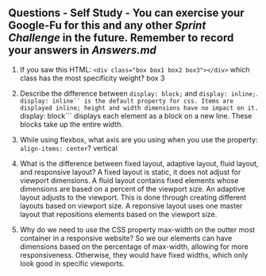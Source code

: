## Questions - Self Study - You can exercise your Google-Fu for this and any other _Sprint Challenge_ in the future. Remember to record your answers in _Answers.md_

1. If you saw this HTML: ```<div class="box box1 box2 box3"></div>``` which class has the most specificity weight?
        box 3

2. Describe the difference between ```display: block;``` and ```display: inline;```.
    ```display: inline`` is the default property for css. Items are displayed inline; height and width dimensions have no impact on it.
    ```display: block``` displays each element as a block on a new line. These blocks take up the entire width.

3. While using flexbox, what axis are you using when you use the property: ```align-items: center```?
    vertical

4. What is the difference between fixed layout, adaptive layout, fluid layout, and responsive layout?
    A fixed layout is static, it does not adjust for viewport dimensions.
    A fluid layout contains fixed elements whose dimensions are based on a percent of the viewport size.
    An adaptive layout adjusts to the viewport. This is done through creating different layouts based on viewport size.
    A reponsive layout uses one master layout that repositions elements based on the viewport size.

5. Why do we need to use the CSS property max-width on the outter most container in a responsive website?
    So we our elements can have dimensions based on the percentage of max-width, allowing for more responsiveness. Otherwise, they would have fixed widths, which only look good in specific viewports.